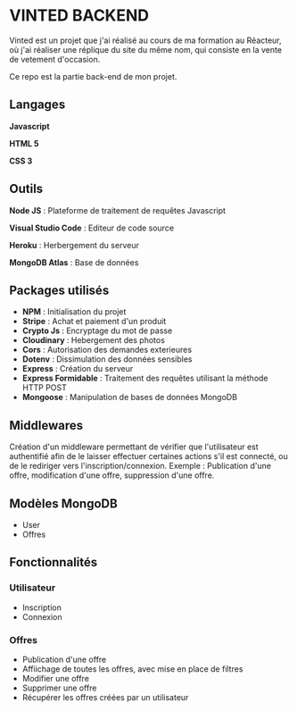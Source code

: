 # VINTED BACKEND

Vinted est un projet que j'ai réalisé au cours de ma formation au Réacteur, où j'ai réaliser une réplique du site du même nom, qui consiste en la vente de vetement d'occasion.

Ce repo est la partie back-end de mon projet.

## Langages

**Javascript**

**HTML 5**

**CSS 3**

## Outils

**Node JS** : Plateforme de traitement de requêtes Javascript

**Visual Studio Code** : Editeur de code source

**Heroku** : Herbergement du serveur

**MongoDB Atlas** : Base de données

## Packages utilisés

- **NPM** : Initialisation du projet
- **Stripe** : Achat et paiement d'un produit
- **Crypto Js** : Encryptage du mot de passe
- **Cloudinary** : Hebergement des photos
- **Cors** : Autorisation des demandes exterieures 
- **Dotenv** : Dissimulation des données sensibles
- **Express** : Création du serveur
- **Express Formidable** : Traitement des requêtes utilisant la méthode HTTP POST
- **Mongoose** : Manipulation de bases de données MongoDB

## Middlewares

Création d'un middleware permettant de vérifier que l'utilisateur est authentifié afin de le laisser effectuer certaines actions s'il est connecté, ou de le rediriger vers l'inscription/connexion.
Exemple : Publication d'une offre, modification d'une offre, suppression d'une offre.

## Modèles MongoDB

* User 
* Offres

## Fonctionnalités 

### Utilisateur

- Inscription
- Connexion

### Offres

- Publication d'une offre
- Affiichage de toutes les offres, avec mise en place de filtres
- Modifier une offre
- Supprimer une offre
- Récupérer les offres créées par un utilisateur


